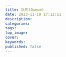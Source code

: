 ```yaml
---
title: 队列(Queue)
date: 2023-11-19 17:12:11
description: 
categories: 
tags: 
top_image: 
cover: 
keywords:
published: false
---
```

